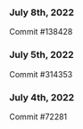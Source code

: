 ### July 8th, 2022

Commit #138428

### July 5th, 2022

Commit #314353


### July 4th, 2022

Commit #72281
